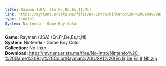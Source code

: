 ```yaml
---
title: Rayman (USA) (En,Fr,De,Es,It,Nl)
link: https://myrient.erista.me/files/No-Intro/Nintendo%20-%20Game%20Boy%20Color/Rayman%20(USA)%20(En,Fr,De,Es,It,Nl).zip
type: single1
System: Nintendo - Game Boy Color
---
```

<b>Game:</b> Rayman (USA) (En,Fr,De,Es,It,Nl)<br>
<b>System:</b> Nintendo - Game Boy Color<br>
<b>Collection:</b> No-Intro<br>
<b>Download:</b> https://myrient.erista.me/files/No-Intro/Nintendo%20-%20Game%20Boy%20Color/Rayman%20(USA)%20(En,Fr,De,Es,It,Nl).zip